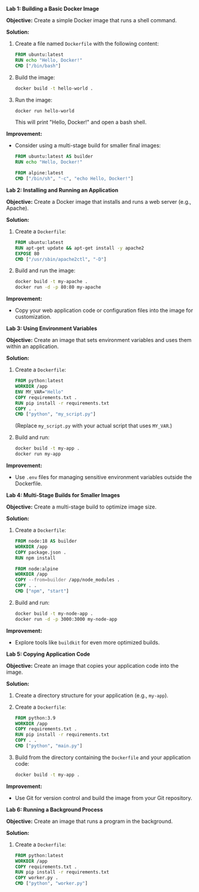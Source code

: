 **Lab 1: Building a Basic Docker Image**

**Objective:** Create a simple Docker image that runs a shell command.

**Solution:**

1. Create a file named `Dockerfile` with the following content:

   ```dockerfile
   FROM ubuntu:latest
   RUN echo "Hello, Docker!"
   CMD ["/bin/bash"]
   ```

2. Build the image:

   ```bash
   docker build -t hello-world .
   ```

3. Run the image:

   ```bash
   docker run hello-world
   ```

   This will print "Hello, Docker!" and open a bash shell.

**Improvement:**

- Consider using a multi-stage build for smaller final images:

   ```dockerfile
   FROM ubuntu:latest AS builder
   RUN echo "Hello, Docker!"

   FROM alpine:latest
   CMD ["/bin/sh", "-c", "echo Hello, Docker!"]
   ```

**Lab 2: Installing and Running an Application**

**Objective:** Create a Docker image that installs and runs a web server (e.g., Apache).

**Solution:**

1. Create a `Dockerfile`:

   ```dockerfile
   FROM ubuntu:latest
   RUN apt-get update && apt-get install -y apache2
   EXPOSE 80
   CMD ["/usr/sbin/apache2ctl", "-D"]
   ```

2. Build and run the image:

   ```bash
   docker build -t my-apache .
   docker run -d -p 80:80 my-apache
   ```

**Improvement:**

- Copy your web application code or configuration files into the image for customization.

**Lab 3: Using Environment Variables**

**Objective:** Create an image that sets environment variables and uses them within an application.

**Solution:**

1. Create a `Dockerfile`:

   ```dockerfile
   FROM python:latest
   WORKDIR /app
   ENV MY_VAR="Hello"
   COPY requirements.txt .
   RUN pip install -r requirements.txt
   COPY . .
   CMD ["python", "my_script.py"]
   ```

   (Replace `my_script.py` with your actual script that uses `MY_VAR`.)

2. Build and run:

   ```bash
   docker build -t my-app .
   docker run my-app
   ```

**Improvement:**

- Use `.env` files for managing sensitive environment variables outside the Dockerfile.

**Lab 4: Multi-Stage Builds for Smaller Images**

**Objective:** Create a multi-stage build to optimize image size.

**Solution:**

1. Create a `Dockerfile`:

   ```dockerfile
   FROM node:18 AS builder
   WORKDIR /app
   COPY package.json .
   RUN npm install

   FROM node:alpine
   WORKDIR /app
   COPY --from=builder /app/node_modules .
   COPY . .
   CMD ["npm", "start"]
   ```

2. Build and run:

   ```bash
   docker build -t my-node-app .
   docker run -d -p 3000:3000 my-node-app
   ```

**Improvement:**

- Explore tools like `buildkit` for even more optimized builds.

**Lab 5: Copying Application Code**

**Objective:** Create an image that copies your application code into the image.

**Solution:**

1. Create a directory structure for your application (e.g., `my-app`).

2. Create a `Dockerfile`:

   ```dockerfile
   FROM python:3.9
   WORKDIR /app
   COPY requirements.txt .
   RUN pip install -r requirements.txt
   COPY . .
   CMD ["python", "main.py"]
   ```

3. Build from the directory containing the `Dockerfile` and your application code:

   ```bash
   docker build -t my-app .
   ```

**Improvement:**

- Use Git for version control and build the image from your Git repository.

**Lab 6: Running a Background Process**

**Objective:** Create an image that runs a program in the background.

**Solution:**

1. Create a `Dockerfile`:

   ```dockerfile
   FROM python:latest
   WORKDIR /app
   COPY requirements.txt .
   RUN pip install -r requirements.txt
   COPY worker.py .
   CMD ["python", "worker.py"]
   ```

